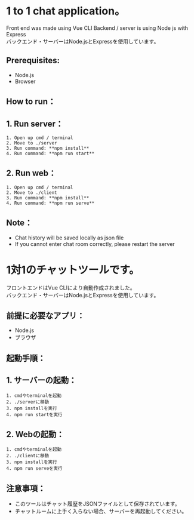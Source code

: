 # 1 to 1 chat application。

Front end was made using Vue CLI
Backend / server is using Node js with Express  
バックエンド・サーバーはNode.jsとExpressを使用しています。

## Prerequisites:
- Node.js
- Browser

## How to run：

## 1. Run server：
    1. Open up cmd / terminal
    2. Move to ./server
    3. Run command: **npm install**
    4. Run command: **npm run start**

## 2. Run web：
    1. Open up cmd / terminal
    2. Move to ./client
    3. Run command: **npm install**
    4. Run command: **npm run serve**

## Note：
* Chat history will be saved locally as json file
* If you cannot enter chat room correctly, please restart the server


# 1対1のチャットツールです。

フロントエンドはVue CLIにより自動作成されました。  
バックエンド・サーバーはNode.jsとExpressを使用しています。

## 前提に必要なアプリ：
- Node.js
- ブラウザ

## 起動手順：

## 1. サーバーの起動：
    1. cmdやterminalを起動
    2. ./serverに移動
    3. npm installを実行
    4. npm run startを実行

## 2. Webの起動：
    1. cmdやterminalを起動
    2. ./clientに移動
    3. npm installを実行
    4. npm run serveを実行

## 注意事項：
* このツールはチャット履歴をJSONファイルとして保存されています。
* チャットルームに上手く入らない場合、サーバーを再起動してください。